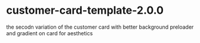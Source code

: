 # customer-card-template-2.0.0
the secodn variation of the customer card with better background preloader and gradient on card for aesthetics
